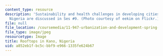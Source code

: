 ```yaml
---
content_type: resource
description: 'Sustainability and health challenges in developing cities like Kano,
  Nigeria are discussed in Ses #9. (Photo courtesy of eekim on Flickr.)'
file: null
file_location: /coursemedia/11-947-urbanization-and-development-spring-2009/a852eb1fbc5cbbf9e9661335fe624b67_11-947s09.jpg
file_type: image/jpeg
resourcetype: Image
title: Rooftops in Kano, Nigeria
uid: a852eb1f-bc5c-bbf9-e966-1335fe624b67
---
```

